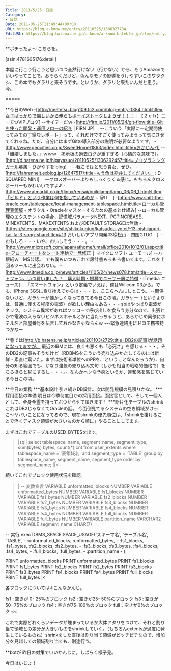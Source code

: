 ```yaml
---
Title: 2011/5/25　日誌
Category:
- 日誌
Date: 2011-05-25T21:49:44+09:00
URL: https://blog.a-know.me/entry/20110525/1306327784
EditURL: https://blog.hatena.ne.jp/a-know/a-know.hateblo.jp/atom/entry/12921228815727979695
---
```


**ポチったよ〜
こちらを。


[asin:4781605176:detail]

本屋に行こう行こうと思いつつ全然行けない（行かない）から、もうAmazonでいいやってことで。おそらくだけど、色んなモノの影響をうけやすいこのワタクシ、この本でもグラリと来そうです。というか、グラリと来たいんだと思う。今。

=====

**今日のWeb
-[http://neetetsu.blog109.fc2.com/blog-entry-1384.html:title=女子ばっかりで悔しいから俺らもボーイズトークしようぜ！！！ - 【２ｃｈ】ニーてつVIPブログ]
--サイテーだｗ
-[http://firn.jp/2011/05/24/git-flow:title=Gitを使った開発・運用フローの紹介 | FIRN.JP]　
--こういう「実際に一定期間使ってみての丁寧なレポート」って、それだけですごく使ってみようって気にさせてくれるね。ただ、自分にはまずGitの導入部分の説明が必要なようです。
-[http://www.geocities.co.jp/SweetHome/1863/index.html:title=おかじん-1]
--「離婚しました。」ｗｗｗ　掲示板の過去ログが重すぎる（心情的な意味で）。
-[http://d.hatena.ne.jp/higayasuo/20110525/1306292457:title=プログラミングガール募集 - ひがやすを blog]　
--我こそはと思う貴女、ぜひ。
-[http://fahrenheit.exblog.jp/12647517/:title=もう魚は勘弁してください。 : D SQUARED MINI]　
--クロスオーバーよりもしっくりくる感じ。もちろんクロスオーバーもかわいいですよ♪
-[http://www.atmarkit.co.jp/flinux/rensai/buildlamp/lamp_06/06_1.html:title=「ビルド」という作業は何を指しているのか − ＠IT　]
-[http://www.shift-the-oracle.com/tablespace/local-management-tablespace.html:title=ローカル管理表領域 - オラクル・Oracleをマスターするための基本と仕組み]
--ローカル管理のエクステントの場合、記憶域パラメータNEXT、PCTINCREASE、MINEXTENTS、MAXEXTENTS およびDEFAULT STORAGEは無効
-[https://sites.google.com/site/shikokugtug/katsudou-yotei/-13-oishiiapuri-kai-fa-3-song-shan:title=#13 おいしいアプリ開発#3@松山 - 四国GTUG　]
--おもしろ・・・いや、おいしそう・・・。
-[http://www.microsoft.com/japan/athome/umall/office2010/1012/01.aspx:title=フローチャートをシート連動で一発修正 │ マイクロソフト ユーモール]
--方眼紙ｗ　MS公認。　でも僕もいつもこれで設計書もろもろ書いてます。これを上回るツールに出会わない。
-[http://www.itmedia.co.jp/news/articles/1105/24/news078.html:title=スマートフォン、いつ買いました？　購入時期・機種でユーザー層に特徴 - ITmedia ニュース]
--「スマートフォン」という定義でいえば、僕はWillcom 03から。でも、iPhone 3GSに乗り換えてからは・・・と、ここらへんにしとこう。
--関係ないけど、ガラケーが懐かしくなってきてる今日この頃。ガラケー（というよりは、普通に使える程度の電波）が欲しい理由もある・・・sbはやっぱり電波がネック。システム異常があればソッコーで呼び出しを食らう身分なので、出張とかで電波の入らないビジネスホテルとかに当たっちゃうと、あらかじめ同僚にホテル名と部屋番号を伝言しておかなきゃならんｗ
---緊急連絡用にドコモ携帯持つかなー


**巷では[http://b.hatena.ne.jp/articles/201103/2729:title=DB2の記事]が話題になってますが、
最近のIBMには、良くも悪くも「必死さ」を感じる・・・。そのDB2の記事もそうだけど（RDBMSをこういう売り込みかたしてるのには新鮮・素直に驚いた。まずは技術者単位へのPRを、ということなんだろうか）、自分の知る範囲でも、かなり強気の売り込み文句（しかも相当の戦略的価格で）をちらほらと耳にするし・・・。。なんかヘンな予感というか、違和感を感じている今日この頃。


**今日の業務
***基本設計
引き続きDB設計。次は開発規模の見積りかな。
***採用面接の準備
明日は今季何度目かの採用面接。面接官として、そして一個人として、全身全霊を持ってぶつからせて頂きます！
***断片化テーブルのshrink
これはDB2じゃなくてOracleの話。
今面倒見てるシステムの空き領域がけっこ〜ヤバいことになってるので、現在shrinkの優先順位は、「shrinkを掛けることで浮くディスク領域が大きいものから順に」やることにしてます。

まずはこれでテーブルのUSED_BYTESを出す。

>|sql|
select tablespace_name, segment_name, segment_type, sum(bytes) bytes, count(*) cnt
from user_extents
where tablespace_name = '表領域名' and
segment_type = 'TABLE'
group by tablespace_name, segment_name, segment_type
order by segment_name;
||<


続いてこれでブロック使用状況を確認。

>|
 -- 変数宣言
VARIABLE unformatted_blocks NUMBER
VARIABLE unformatted_bytes  NUMBER
VARIABLE fs1_blocks         NUMBER
VARIABLE fs1_bytes          NUMBER
VARIABLE fs2_blocks         NUMBER
VARIABLE fs2_bytes          NUMBER
VARIABLE fs3_blocks         NUMBER
VARIABLE fs3_bytes          NUMBER
VARIABLE fs4_blocks         NUMBER
VARIABLE fs4_bytes          NUMBER
VARIABLE full_blocks        NUMBER
VARIABLE full_bytes         NUMBER
VARIABLE partition_name     VARCHAR2
VARIABLE segment_name       CHAR(7)

 -- 実行
exec DBMS_SPACE.SPACE_USAGE('スキーマ名', 'テーブル名', 'TABLE', -
       :unformatted_blocks, :unformatted_bytes, -
       :fs1_blocks, :fs1_bytes, :fs2_blocks, :fs2_bytes, -
       :fs3_blocks, :fs3_bytes, :fs4_blocks, :fs4_bytes, -
       :full_blocks, :full_bytes, -
       :partition_name -
)

PRINT unformatted_blocks
PRINT unformatted_bytes
PRINT fs1_blocks
PRINT fs1_bytes
PRINT fs2_blocks
PRINT fs2_bytes
PRINT fs3_blocks
PRINT fs3_bytes
PRINT fs4_blocks
PRINT fs4_bytes
PRINT full_blocks
PRINT full_bytes
|<

各ブロックについては↓こんなかんじ。

>>
fs1 : 空きが 0- 25%のブロック
fs2 : 空きが25- 50%のブロック
fs3 : 空きが50- 75%のブロック
fs4 : 空きが75-100%のブロック
full：空きが0%のブロック
<<

これで実際どれくらいデータが埋まっているか大体アタリをつけて、それと割り当て領域との差分が大きいものをshrinkしていく。（もちろんextentsが過度に発生しているものね）shrinkをした直後は割り当て領域がピッチピチなので、増加分を見越しての領域割り当ても、別途行う。


**botが
昨日の対策でいいかんじに。しばらく様子見。



今日はいじょ！


<script src="https://moshi-moshi.moshimo.works/moshimoshi/a_know_blog/20110525-1306327784?title=2011/5/25%E3%80%80%E6%97%A5%E8%AA%8C"></script>
